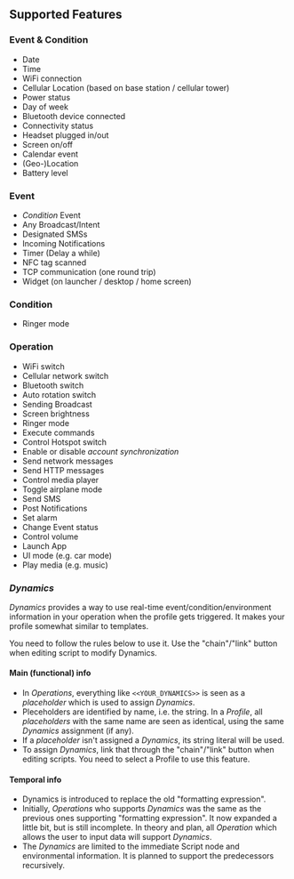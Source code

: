 Supported Features
------
### Event & Condition
* Date
* Time
* WiFi connection
* Cellular Location (based on base station / cellular tower)
* Power status
* Day of week
* Bluetooth device connected
* Connectivity status
* Headset plugged in/out
* Screen on/off
* Calendar event
* (Geo-)Location
* Battery level

### Event
* *Condition* Event
* Any Broadcast/Intent
* Designated SMSs
* Incoming Notifications
* Timer (Delay a while)
* NFC tag scanned
* TCP communication (one round trip)
* Widget (on launcher / desktop / home screen)

### Condition
* Ringer mode

### Operation
* WiFi switch
* Cellular network switch
* Bluetooth switch
* Auto rotation switch
* Sending Broadcast
* Screen brightness
* Ringer mode
* Execute commands
* Control Hotspot switch
* Enable or disable *account synchronization*
* Send network messages
* Send HTTP messages
* Control media player
* Toggle airplane mode
* Send SMS
* Post Notifications
* Set alarm
* Change Event status
* Control volume
* Launch App
* UI mode (e.g. car mode)
* Play media (e.g. music)

### *Dynamics*

*Dynamics* provides a way to use real-time event/condition/environment information in your operation when the profile gets triggered. It makes your profile somewhat similar to templates.

You need to follow the rules below to use it. Use the "chain"/"link" button when editing script to modify Dynamics.

#### Main (functional) info
* In *Operations*, everything like `<<YOUR_DYNAMICS>>` is seen as a *placeholder* which is used to assign *Dynamics*.
* Pleceholders are identified by name, i.e. the string. In a *Profile*, all *placeholders* with the same name are seen as identical, using the same *Dynamics* assignment (if any).
* If a *placeholder* isn't assigned a *Dynamics*, its string literal will be used.
* To assign *Dynamics*, link that through the "chain"/"link" button when editing scripts. You need to select a Profile to use this feature.

#### Temporal info
* Dynamics is introduced to replace the old "formatting expression".
* Initially, *Operations* who supports *Dynamics* was the same as the previous ones supporting "formatting expression". It now expanded a little bit, but is still incomplete. In theory and plan, all *Operation* which allows the user to input data will support *Dynamics*.
* The *Dynamics* are limited to the immediate Script node and environmental information. It is planned to support the predecessors recursively.